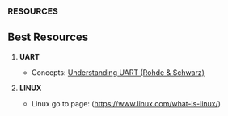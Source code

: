 ### RESOURCES 

## Best Resources 

1. **UART**  
   - Concepts: [Understanding UART (Rohde & Schwarz)](https://www.rohde-schwarz.com/cz/products/test-and-measurement/essentials-test-equipment/digital-oscilloscopes/understanding-uart_254524.html)

2. **LINUX**
   - Linux go to page: (https://www.linux.com/what-is-linux/)